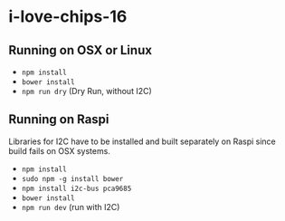 # i-love-chips-16

## Running on OSX or Linux

* `npm install`
* `bower install`
* `npm run dry` (Dry Run, without I2C)

## Running on Raspi

Libraries for I2C have to be installed and built separately on
Raspi since build fails on OSX systems.

* `npm install`
* `sudo npm -g install bower`
* `npm install i2c-bus pca9685`
* `bower install`
* `npm run dev` (run with I2C)
